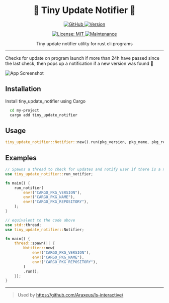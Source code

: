 
<h1 align="center">🔔 Tiny Update Notifier 🔔</h1>

<p align="center">
  <a href="https://github.com/Araxeus/tiny-update-notifier" target="_blank">
    <img alt="GitHub" src="https://img.shields.io/badge/GitHub-100000?style=for-the-badge&logo=github&logoColor=white" />
  </a>
  <a href="https://crates.io/crates/tiny_update_notifier" target="_blank">
    <img alt="Version" src="https://img.shields.io/crates/v/tiny_update_notifier?logo=semanticweb&style=for-the-badge&labelColor=yellow&color=grey" onerror='this.onerror=undefined; this.src="https://img.shields.io/badge/version-1.0.0-blue.svg?cacheSeconds=2592000"'/>
  </a>
</p>
<p align="center">
  <a href="https://github.com/Araxeus/tiny-update-notifier/blob/main/LICENSE" target="_blank">
    <img alt="License: MIT" src="https://img.shields.io/github/license/Araxeus/tiny-update-notifier?color=blue&style=plastic" />
  </a>
  <a href="https://github.com/Araxeus/tiny-update-notifier" target="_blank">
    <img alt="Maintenance" src="https://img.shields.io/badge/Maintained%3F-yes-green.svg?style=plastic" />
  </a>
</p>

<p align="center">
Tiny update notifier utility for rust cli programs
</p>

---

Checks for update on program launch if more than 24h have passed since the last check, then pops up a notification if a new version was found 📢

![App Screenshot](https://user-images.githubusercontent.com/78568641/210151741-701ca397-d9bb-4acc-8e62-292a1d7495d4.png)

## Installation

Install tiny_update_notifier using Cargo

```bash
  cd my-project
  cargo add tiny_update_notifier
```
    
## Usage

```rust
tiny_update_notifier::Notifier::new().run(pkg_version, pkg_name, pkg_repo_url)
```

## Examples

```rust
// Spawns a thread to check for updates and notify user if there is a new version available.
use tiny_update_notifier::run_notifier;

fn main() {
    run_notifier(
        env!("CARGO_PKG_VERSION"),
        env!("CARGO_PKG_NAME"),
        env!("CARGO_PKG_REPOSITORY"),
    );
}
```

```rust
// equivalent to the code above
use std::thread;
use tiny_update_notifier::Notifier;

fn main() {
    thread::spawn(|| {
        Notifier::new(
            env!("CARGO_PKG_VERSION"),
            env!("CARGO_PKG_NAME"),
            env!("CARGO_PKG_REPOSITORY"),
        )
        .run();
    });
}
```
----
> Used by https://github.com/Araxeus/ls-interactive/
